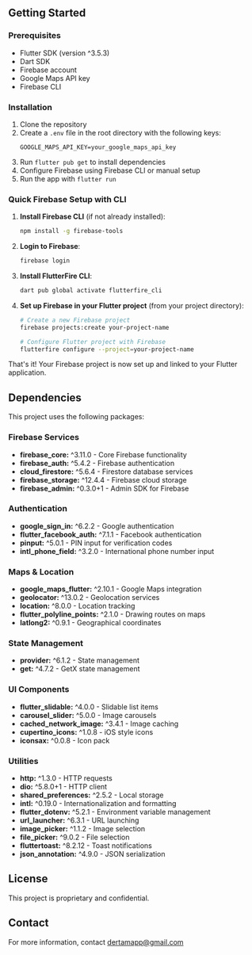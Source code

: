 

## Getting Started

### Prerequisites
- Flutter SDK (version ^3.5.3)
- Dart SDK
- Firebase account
- Google Maps API key
- Firebase CLI

### Installation
1. Clone the repository
2. Create a `.env` file in the root directory with the following keys:
   ```
   GOOGLE_MAPS_API_KEY=your_google_maps_api_key
   ```
3. Run `flutter pub get` to install dependencies
4. Configure Firebase using Firebase CLI or manual setup
5. Run the app with `flutter run`

### Quick Firebase Setup with CLI
1. **Install Firebase CLI** (if not already installed):
   ```bash
   npm install -g firebase-tools
   ```
   
2. **Login to Firebase**:
   ```bash
   firebase login
   ```

3. **Install FlutterFire CLI**:
   ```bash
   dart pub global activate flutterfire_cli
   ```

4. **Set up Firebase in your Flutter project** (from your project directory):
   ```bash
   # Create a new Firebase project
   firebase projects:create your-project-name
   
   # Configure Flutter project with Firebase
   flutterfire configure --project=your-project-name
   ```

That's it! Your Firebase project is now set up and linked to your Flutter application.

## Dependencies
This project uses the following packages:

### Firebase Services
- **firebase_core:** ^3.11.0 - Core Firebase functionality
- **firebase_auth:** ^5.4.2 - Firebase authentication
- **cloud_firestore:** ^5.6.4 - Firestore database services
- **firebase_storage:** ^12.4.4 - Firebase cloud storage
- **firebase_admin:** ^0.3.0+1 - Admin SDK for Firebase

### Authentication
- **google_sign_in:** ^6.2.2 - Google authentication
- **flutter_facebook_auth:** ^7.1.1 - Facebook authentication
- **pinput:** ^5.0.1 - PIN input for verification codes
- **intl_phone_field:** ^3.2.0 - International phone number input

### Maps & Location
- **google_maps_flutter:** ^2.10.1 - Google Maps integration
- **geolocator:** ^13.0.2 - Geolocation services
- **location:** ^8.0.0 - Location tracking
- **flutter_polyline_points:** ^2.1.0 - Drawing routes on maps
- **latlong2:** ^0.9.1 - Geographical coordinates

### State Management
- **provider:** ^6.1.2 - State management
- **get:** ^4.7.2 - GetX state management

### UI Components
- **flutter_slidable:** ^4.0.0 - Slidable list items
- **carousel_slider:** ^5.0.0 - Image carousels
- **cached_network_image:** ^3.4.1 - Image caching
- **cupertino_icons:** ^1.0.8 - iOS style icons
- **iconsax:** ^0.0.8 - Icon pack

### Utilities
- **http:** ^1.3.0 - HTTP requests
- **dio:** ^5.8.0+1 - HTTP client
- **shared_preferences:** ^2.5.2 - Local storage
- **intl:** ^0.19.0 - Internationalization and formatting
- **flutter_dotenv:** ^5.2.1 - Environment variable management
- **url_launcher:** ^6.3.1 - URL launching
- **image_picker:** ^1.1.2 - Image selection
- **file_picker:** ^9.0.2 - File selection
- **fluttertoast:** ^8.2.12 - Toast notifications
- **json_annotation:** ^4.9.0 - JSON serialization



## License
This project is proprietary and confidential.

## Contact
For more information, contact dertamapp@gmail.com

